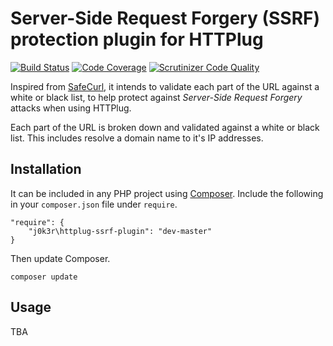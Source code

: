 # Server-Side Request Forgery (SSRF) protection plugin for HTTPlug

[![Build Status](https://travis-ci.org/j0k3r/httplug-ssrf-plugin.svg?branch=master)](https://travis-ci.org/j0k3r/httplug-ssrf-plugin)
[![Code Coverage](https://scrutinizer-ci.com/g/j0k3r/httplug-ssrf-plugin/badges/coverage.png?b=master)](https://scrutinizer-ci.com/g/j0k3r/httplug-ssrf-plugin/?branch=master)
[![Scrutinizer Code Quality](https://scrutinizer-ci.com/g/j0k3r/httplug-ssrf-plugin/badges/quality-score.png?b=master)](https://scrutinizer-ci.com/g/j0k3r/httplug-ssrf-plugin/?branch=master)

Inspired from [SafeCurl](https://github.com/j0k3r/safecurl), it intends to validate each part of the URL against a white or black list, to help protect against _Server-Side Request Forgery_ attacks when using HTTPlug.

Each part of the URL is broken down and validated against a white or black list. This includes resolve a domain name to it's IP addresses.

## Installation

It can be included in any PHP project using [Composer](https://getcomposer.org). Include the following in your `composer.json` file under `require`.

```
"require": {
    "j0k3r\httplug-ssrf-plugin": "dev-master"
}
```

Then update Composer.

```
composer update
```

## Usage

TBA
